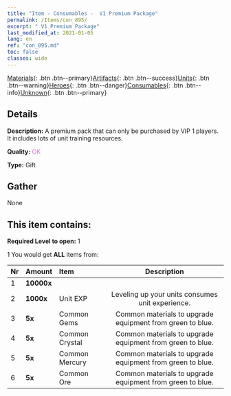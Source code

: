 ```yaml
---
title: "Item - Consumables -  V1 Premium Package"
permalink: /Items/con_895/
excerpt: " V1 Premium Package"
last_modified_at: 2021-01-05
lang: en
ref: "con_895.md"
toc: false
classes: wide
---
```

 [Materials](/Items/){: .btn .btn--primary}[Artifacts](/Items/Artifacts/){: .btn .btn--success}[Units](/Items/Units/){: .btn .btn--warning}[Heroes](/Items/Heroes/){: .btn .btn--danger}[Consumables](/Items/Consumables/){: .btn .btn--info}[Unknown](/Items/Unknown/){: .btn .btn--primary}

## Details
 **Description:** A premium pack that can only be purchased by VIP 1 players. It includes lots of unit training resources.

 **Quality:** <span style="color: #DA70D6">OK</span>

 **Type:** Gift

## Gather

  None

## This item contains:

 **Required Level to open:** 1

 1 You would get **ALL** items  from:

  | Nr | Amount |     Item    | Description |
  |:---|:-------|:------------|:-----------:|
  | 1 |  **10000x** | <i class="fas fa-coins"/> |  | 
  | 2 |  **1000x** | Unit EXP | Leveling up your units consumes unit experience.  | 
  | 3 |  **5x** | Common Gems | Common materials to upgrade equipment from green to blue.  | 
  | 4 |  **5x** | Common Crystal | Common materials to upgrade equipment from green to blue.  | 
  | 5 |  **5x** | Common Mercury | Common materials to upgrade equipment from green to blue.  | 
  | 6 |  **5x** | Common Ore | Common materials to upgrade equipment from green to blue.  | 
